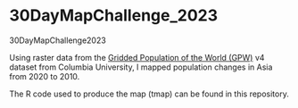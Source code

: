 # 30DayMapChallenge_2023
30DayMapChallenge2023

Using raster data from the [Gridded Population of the World (GPW)](https://sedac.ciesin.columbia.edu/data/collection/gpw-v4) v4 dataset from Columbia University, I mapped population changes in Asia from 2020 to 2010.

The R code used to produce the map (tmap) can be found in this repository.

